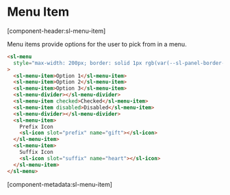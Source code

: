 # Menu Item

[component-header:sl-menu-item]

Menu items provide options for the user to pick from in a menu.

```html preview
<sl-menu
  style="max-width: 200px; border: solid 1px rgb(var(--sl-panel-border-color)); border-radius: var(--sl-border-radius-medium);"
>
  <sl-menu-item>Option 1</sl-menu-item>
  <sl-menu-item>Option 2</sl-menu-item>
  <sl-menu-item>Option 3</sl-menu-item>
  <sl-menu-divider></sl-menu-divider>
  <sl-menu-item checked>Checked</sl-menu-item>
  <sl-menu-item disabled>Disabled</sl-menu-item>
  <sl-menu-divider></sl-menu-divider>
  <sl-menu-item>
    Prefix Icon
    <sl-icon slot="prefix" name="gift"></sl-icon>
  </sl-menu-item>
  <sl-menu-item>
    Suffix Icon
    <sl-icon slot="suffix" name="heart"></sl-icon>
  </sl-menu-item>
</sl-menu>
```

[component-metadata:sl-menu-item]

